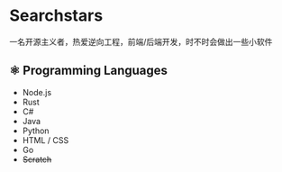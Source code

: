 # Searchstars
一名开源主义者，热爱逆向工程，前端/后端开发，时不时会做出一些小软件

## ⚛️ Programming Languages
- Node.js
- Rust
- C#
- Java
- Python
- HTML / CSS
- Go
- ~~Scratch~~
